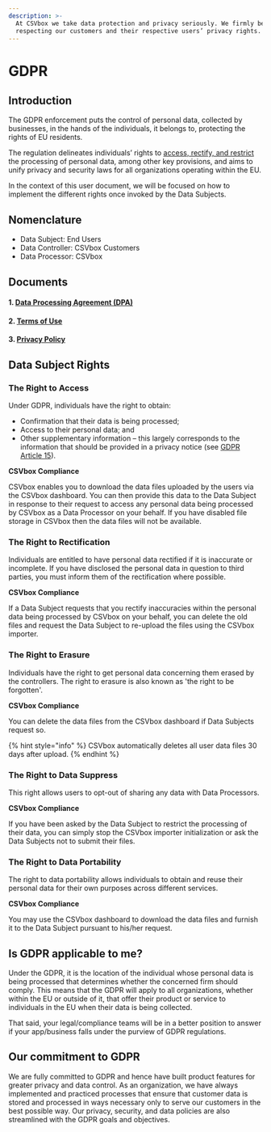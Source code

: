 ```yaml
---
description: >-
  At CSVbox we take data protection and privacy seriously. We firmly believe in
  respecting our customers and their respective users’ privacy rights.
---
```


# GDPR

## Introduction

The GDPR enforcement puts the control of personal data, collected by businesses, in the hands of the individuals, it belongs to, protecting the rights of EU residents.

The regulation delineates individuals’ rights to [access, rectify, and restrict](https://gdpr-info.eu/chapter-3/) the processing of personal data, among other key provisions, and aims to unify privacy and security laws for all organizations operating within the EU.

In the context of this user document, we will be focused on how to implement the different rights once invoked by the Data Subjects.

## Nomenclature

* Data Subject: End Users
* Data Controller: CSVbox Customers
* Data Processor: CSVbox

## Documents

#### 1. [Data Processing Agreement (DPA)](data-processing-addendum.md)  &#x20;

#### 2. [Terms of Use ](../terms.md#content)

#### 3. [Privacy Policy](../privacy.md)

## Data Subject Rights

### The Right to Access

Under GDPR, individuals have the right to obtain:

* Confirmation that their data is being processed;
* Access to their personal data; and
* Other supplementary information – this largely corresponds to the information that should be provided in a privacy notice (see [GDPR Article 15](https://gdpr-info.eu/art-15-gdpr/)).

**CSVbox Compliance**

CSVbox enables you to download the data files uploaded by the users via the CSVbox dashboard. You can then provide this data to the Data Subject in response to their request to access any personal data being processed by CSVbox as a Data Processor on your behalf. If you have disabled file storage in CSVbox then the data files will not be available.

### The Right to Rectification

Individuals are entitled to have personal data rectified if it is inaccurate or incomplete. If you have disclosed the personal data in question to third parties, you must inform them of the rectification where possible.

**CSVbox Compliance**

If a Data Subject requests that you rectify inaccuracies within the personal data being processed by CSVbox on your behalf, you can delete the old files and request the Data Subject to re-upload the files using the CSVbox importer.

### The Right to Erasure

Individuals have the right to get personal data concerning them erased by the controllers. The right to erasure is also known as 'the right to be forgotten'.

**CSVbox Compliance**

You can delete the data files from the CSVbox dashboard if Data Subjects request so.

{% hint style="info" %}
CSVbox automatically deletes all user data files 30 days after upload.
{% endhint %}

### The Right to Data Suppress

This right allows users to opt-out of sharing any data with Data Processors.

**CSVbox Compliance**

If you have been asked by the Data Subject to restrict the processing of their data, you can simply stop the CSVbox importer initialization or ask the Data Subjects not to submit their files.

### The Right to Data Portability

The right to data portability allows individuals to obtain and reuse their personal data for their own purposes across different services.

**CSVbox Compliance**

You may use the CSVbox dashboard to download the data files and furnish it to the Data Subject pursuant to his/her request.

## Is GDPR applicable to me?

Under the GDPR, it is the location of the individual whose personal data is being processed that determines whether the concerned firm should comply. This means that the GDPR will apply to all organizations, whether within the EU or outside of it, that offer their product or service to individuals in the EU when their data is being collected.&#x20;

That said, your legal/compliance teams will be in a better position to answer if your app/business falls under the purview of GDPR regulations.

## Our commitment to GDPR

We are fully committed to GDPR and hence have built product features for greater privacy and data control. As an organization, we have always implemented and practiced processes that ensure that customer data is stored and processed in ways necessary only to serve our customers in the best possible way. Our privacy, security, and data policies are also streamlined with the GDPR goals and objectives.
